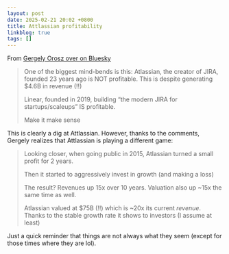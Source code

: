 ```yaml
---
layout: post
date: 2025-02-21 20:02 +0800
title: Attlassian profitability 
linkblog: true
tags: []
---
```

From [Gergely Orosz over on Bluesky](https://bsky.app/profile/gergely.pragmaticengineer.com/post/3lipdovgjic2h)

> One of the biggest mind-bends is this:
> Atlassian, the creator of JIRA, founded 23 years ago is NOT profitable. This is despite generating $4.6B in revenue (!!)
> 
> Linear, founded in 2019, building “the modern JIRA for startups/scaleups” IS profitable.
> 
> Make it make sense

This is clearly a dig at Attlassian. However, thanks to the comments, Gergely realizes that Attlassian is playing a different game:

> Looking closer, when going public in 2015, Atlassian turned a small profit for 2 years.
> 
> Then it started to aggressively invest in growth (and making a loss)
> 
> The result? Revenues up 15x over 10 years. Valuation also up ~15x the same time as well.
> 
> Atlassian valued at $75B (!!) which is ~20x its current *revenue*. Thanks to the stable growth rate it shows to investors (I assume at least)

Just a quick reminder that things are not always what they seem (except for those times where they are lol). 